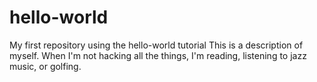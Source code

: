 # hello-world
My first repository using the hello-world tutorial
This is a description of myself. When I'm not hacking all the things, I'm reading, listening to jazz music, or golfing.
